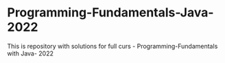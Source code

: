 # Programming-Fundamentals-Java-2022
This is repository with solutions for full curs - Programming-Fundamentals with Java- 2022
